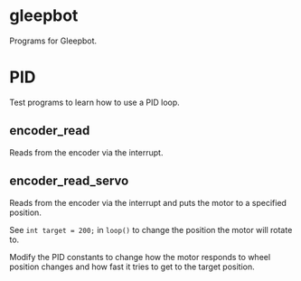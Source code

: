 # gleepbot
Programs for Gleepbot. 

# PID 
Test programs to learn how to use a PID loop.

## encoder_read
Reads from the encoder via the interrupt.

## encoder_read_servo
Reads from the encoder via the interrupt and puts the motor to a specified position. 

See `int target = 200;` in `loop()` to change the position the motor will rotate to.

Modify the PID constants to change how the motor responds to wheel position changes and how fast it tries to get to the target position.